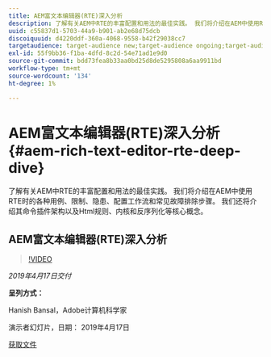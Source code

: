 ```yaml
---
title: AEM富文本编辑器(RTE)深入分析
description: 了解有关AEM中RTE的丰富配置和用法的最佳实践。 我们将介绍在AEM中使用RTE时的各种用例、限制、隐患、配置工作流和常见故障排除步骤。 我们还将介绍其命令插件架构以及Html规则、内核和反序列化等核心概念。
uuid: c55837d1-5703-44a9-b901-ab2e68d75dcb
discoiquuid: d4220ddf-360a-4068-9558-b42f29038cc7
targetaudience: target-audience new;target-audience ongoing;target-audience upgrader
exl-id: 55f9bb36-f1ba-4dfd-8c2d-54e71ad1e9d0
source-git-commit: bdd73fea8b33aa0bd25d8de5295808a6aa9911bd
workflow-type: tm+mt
source-wordcount: '134'
ht-degree: 1%

---
```


# AEM富文本编辑器(RTE)深入分析{#aem-rich-text-editor-rte-deep-dive}

了解有关AEM中RTE的丰富配置和用法的最佳实践。 我们将介绍在AEM中使用RTE时的各种用例、限制、隐患、配置工作流和常见故障排除步骤。 我们还将介绍其命令插件架构以及Html规则、内核和反序列化等核心概念。

## AEM富文本编辑器(RTE)深入分析

>[!VIDEO](https://video.tv.adobe.com/v/27087/?quality=9)

*2019年4月17日交付*

**呈列方式：**

Hanish Bansal，Adobe计算机科学家

演示者幻灯片，日期： 2019年4月17日

[获取文件](assets/aem-gems-aem-rte-04172019.pdf)
